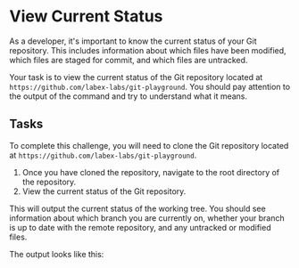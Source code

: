 # View Current Status

As a developer, it's important to know the current status of your Git repository. This includes information about which files have been modified, which files are staged for commit, and which files are untracked.

Your task is to view the current status of the Git repository located at `https://github.com/labex-labs/git-playground`. You should pay attention to the output of the command and try to understand what it means.

## Tasks

To complete this challenge, you will need to clone the Git repository located at `https://github.com/labex-labs/git-playground`.

1. Once you have cloned the repository, navigate to the root directory of the repository.
2. View the current status of the Git repository.

This will output the current status of the working tree. You should see information about which branch you are currently on, whether your branch is up to date with the remote repository, and any untracked or modified files.

The output looks like this:

```shell

```
